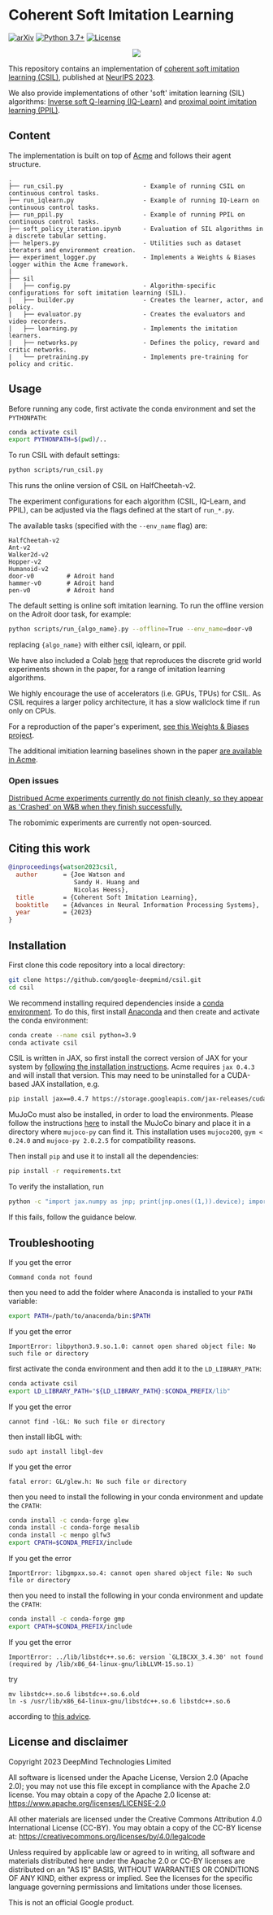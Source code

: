 # Coherent Soft Imitation Learning

[![arXiv](https://img.shields.io/badge/stat.ML-arXiv%3A2305.16498-B31B1B.svg)](https://arxiv.org/abs/2305.16498)
[![Python 3.7+](https://img.shields.io/badge/python-3.9+-blue.svg)](https://www.python.org/downloads/release/python-376/)
[![License](https://img.shields.io/badge/License-Apache_2.0-blue.svg)](https://opensource.org/licenses/Apache-2.0)

<p align=center>
<img src="https://joemwatson.github.io/csil/files/csil.gif">
</p>


This repository contains an implementation of [coherent soft imitation learning (CSIL)](https://arxiv.org/abs/2305.16498),
published at [NeurIPS 2023](https://openreview.net/forum?id=kCCD8d2aEu).

We also provide implementations of other 'soft'
imitation learning (SIL) algorithms: [Inverse soft Q-learning (IQ-Learn)](https://arxiv.org/abs/2106.12142) and [proximal
point imitation learning (PPIL)](https://arxiv.org/abs/2209.10968).

## Content
The implementation is built on top of [Acme](https://github.com/google-deepmind/acme) and follows their agent structure.
```
.
├── run_csil.py                      - Example of running CSIL on continuous control tasks.
├── run_iqlearn.py                   - Example of running IQ-Learn on continuous control tasks.
├── run_ppil.py                      - Example of running PPIL on continuous control tasks.
├── soft_policy_iteration.ipynb      - Evaluation of SIL algorithms in a discrete tabular setting.
├── helpers.py                       - Utilities such as dataset iterators and environment creation.
├── experiment_logger.py             - Implements a Weights & Biases logger within the Acme framework.
|
├── sil
|   ├── config.py                    - Algorithm-specific configurations for soft imitation learning (SIL).
|   ├── builder.py                   - Creates the learner, actor, and policy.
|   ├── evaluator.py                 - Creates the evaluators and video recorders.
|   ├── learning.py                  - Implements the imitation learners.
|   ├── networks.py                  - Defines the policy, reward and critic networks.
|   └── pretraining.py               - Implements pre-training for policy and critic.
```

## Usage

Before running any code, first activate the conda environment and set the
`PYTHONPATH`:
```bash
conda activate csil
export PYTHONPATH=$(pwd)/..
```

To run CSIL with default settings:
```bash
python scripts/run_csil.py
```
This runs the online version of CSIL on HalfCheetah-v2.

The experiment configurations for each algorithm (CSIL, IQ-Learn, and PPIL), can
be adjusted via the flags defined at the start of `run_*.py`.

The available tasks (specified with the `--env_name` flag) are:
```
HalfCheetah-v2
Ant-v2
Walker2d-v2
Hopper-v2
Humanoid-v2
door-v0         # Adroit hand
hammer-v0       # Adroit hand
pen-v0          # Adroit hand
```

The default setting is online soft imitation learning. To run the offline
version on the Adroit door task, for example:
```bash
python scripts/run_{algo_name}.py --offline=True --env_name=door-v0
```
replacing `{algo_name}` with either csil, iqlearn, or ppil.

We have also included a Colab [here](https://colab.research.google.com/github/deepmind/csil/blob/master/scripts/soft_policy_iteration.ipynb) that reproduces
the discrete grid world experiments shown in the paper, for a range of imitation learning algorithms.

We highly encourage the use of accelerators (i.e. GPUs, TPUs) for CSIL. As CSIL requires a larger policy architecture, it has a slow wallclock time if run only on CPUs.

For a reproduction of the paper's experiment, [see this Weights & Biases project](https://wandb.ai/jmw125/csil/workspace).

The additional imitiation learning baselines shown in the paper [are available in Acme](https://github.com/google-deepmind/acme/tree/master/examples/baselines/imitation). 

### Open issues

[Distribued Acme experiments currently do not finish cleanly, so they appear as 'Crashed' on W&B when they finish successfully.](https://github.com/google-deepmind/acme/issues/312#issue-1990249288)

The robomimic experiments are currently not open-sourced. 

## Citing this work

```bibtex
@inproceedings{watson2023csil,
  author       = {Joe Watson and
                  Sandy H. Huang and
                  Nicolas Heess},
  title        = {Coherent Soft Imitation Learning},
  booktitle    = {Advances in Neural Information Processing Systems},
  year         = {2023}
}
```

## Installation

First clone this code repository into a local directory:
```bash
git clone https://github.com/google-deepmind/csil.git
cd csil
```

We recommend installing required dependencies inside a
[conda environment](https://www.anaconda.com/). To do this, first install
[Anaconda](https://www.anaconda.com/download#downloads) and then create and
activate the conda environment:
```bash
conda create --name csil python=3.9
conda activate csil
```
CSIL is written in JAX, so first install the correct version of JAX for your system by [following the installation instructions](https://jax.readthedocs.io/en/latest/installation.html).
Acme requires `jax 0.4.3` and will install that version. This may need to be uninstalled for a CUDA-based JAX installation, e.g.
```bash
pip install jax==0.4.7 https://storage.googleapis.com/jax-releases/cuda12/jaxlib-0.4.7+cuda12.cudnn88-cp39-cp39-manylinux2014_x86_64.whl
```

MuJoCo must also be installed, in order to load the environments. Please follow
the instructions [here](https://github.com/openai/mujoco-py#install-mujoco) to
install the MuJoCo binary and place it in a directory where `mujoco-py` can find
it.
This installation uses `mujoco200`, `gym < 0.24.0` and `mujoco-py 2.0.2.5` for compatibility reasons.

Then install `pip` and use it to install all the dependencies:
```bash
pip install -r requirements.txt
```
To verify the installation, run
```bash
python -c "import jax.numpy as jnp; print(jnp.ones((1,)).device); import acme; import mujoco_py; import gym; print(gym.make('HalfCheetah-v2').reset())"
```
If this fails, follow the guidance below. 

## Troubleshooting

If you get the error
```
Command conda not found
```
then you need to add the folder where Anaconda is installed to your `PATH`
variable:
```bash
export PATH=/path/to/anaconda/bin:$PATH
```

If you get the error
```
ImportError: libpython3.9.so.1.0: cannot open shared object file: No such file or directory
```
first activate the conda environment and then add it to the `LD_LIBRARY_PATH`:
```bash
conda activate csil
export LD_LIBRARY_PATH="${LD_LIBRARY_PATH}:$CONDA_PREFIX/lib"
```

If you get the error
```
cannot find -lGL: No such file or directory
```
then install libGL with:
```
sudo apt install libgl-dev
```


If you get the error
```
fatal error: GL/glew.h: No such file or directory
```
then you need to install the following in your conda environment and update the
`CPATH`:
```bash
conda install -c conda-forge glew
conda install -c conda-forge mesalib
conda install -c menpo glfw3
export CPATH=$CONDA_PREFIX/include
```

If you get the error
```
ImportError: libgmpxx.so.4: cannot open shared object file: No such file or directory
```
then you need to install the following in your conda environment and update the
`CPATH`:
```bash
conda install -c conda-forge gmp
export CPATH=$CONDA_PREFIX/include
```
If you get the error
```commandline
ImportError: ../lib/libstdc++.so.6: version `GLIBCXX_3.4.30' not found (required by /lib/x86_64-linux-gnu/libLLVM-15.so.1)
```
try
```commandline
mv libstdc++.so.6 libstdc++.so.6.old
ln -s /usr/lib/x86_64-linux-gnu/libstdc++.so.6 libstdc++.so.6
```
according to [this advice](https://stackoverflow.com/a/73708979).

## License and disclaimer

Copyright 2023 DeepMind Technologies Limited

All software is licensed under the Apache License, Version 2.0 (Apache 2.0);
you may not use this file except in compliance with the Apache 2.0 license.
You may obtain a copy of the Apache 2.0 license at:
https://www.apache.org/licenses/LICENSE-2.0

All other materials are licensed under the Creative Commons Attribution 4.0
International License (CC-BY). You may obtain a copy of the CC-BY license at:
https://creativecommons.org/licenses/by/4.0/legalcode

Unless required by applicable law or agreed to in writing, all software and
materials distributed here under the Apache 2.0 or CC-BY licenses are
distributed on an "AS IS" BASIS, WITHOUT WARRANTIES OR CONDITIONS OF ANY KIND,
either express or implied. See the licenses for the specific language governing
permissions and limitations under those licenses.

This is not an official Google product.
